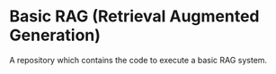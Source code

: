 # Basic RAG (Retrieval Augmented Generation)
A repository which contains the code to execute a basic RAG system.
